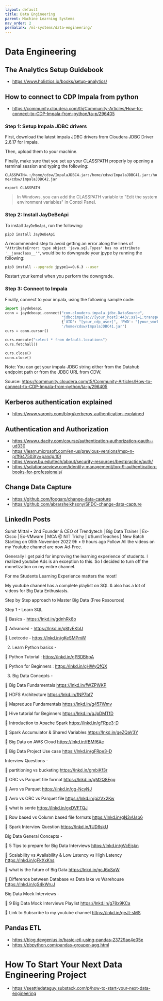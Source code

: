 ```yaml
---
layout: default
title: Data Engineering
parent: Machine Learning Systems
nav_order: 2
permalink: /ml-systems/data-engineering/
---
```


# Data Engineering

## The Analytics Setup Guidebook

- https://www.holistics.io/books/setup-analytics/

## How to connect to CDP Impala from python

- https://community.cloudera.com/t5/Community-Articles/How-to-connect-to-CDP-Impala-from-python/ta-p/296405

### Step 1: Setup Impala JDBC drivers

First, download the latest impala JDBC drivers from Cloudera JDBC Driver 2.6.17 for Impala.

Then, upload them to your machine.

Finally, make sure that you set up your CLASSPATH properly by opening a terminal session and typing the following:

`CLASSPATH=.:/home/cdsw/ImpalaJDBC4.jar:/home/cdsw/ImpalaJDBC41.jar:/home/cdsw/ImpalaJDBC42.jar`

`export CLASSPATH​`

> In Windows, you can add the CLASSPATH variable to "Edit the system environment variables" in Contol Panel.

### Step 2: Install JayDeBeApi

To install `JayDeBeApi`, run the following:

`pip3 install JayDeBeApi `

A recommended step to avoid getting an error along the lines of `"AttributeError: type object 'java.sql.Types' has no attribute '__javaclass__'"`, would be to downgrade your jpype by running the following:

```bash
pip3 install --upgrade jpype1==0.6.3 --user​
```

Restart your kernel when you perform the downgrade. 

### Step 3: Connect to Impala

Finally, connect to your impala, using the following sample code:

```Python
import jaydebeapi
conn = jaydebeapi.connect("com.cloudera.impala.jdbc.DataSource",
                          "jdbc:impala://[your_host]:443/;ssl=1;transportMode=http;httpPath=icml-data-mart/cdp-proxy-api/impala;AuthMech=3;",
                          {'UID': "[your_cdp_user]", 'PWD': "[your_workload_pwd]"},
                          '/home/cdsw/ImpalaJDBC41.jar')
curs = conn.cursor()

curs.execute("select * from default.locations")
curs.fetchall()

curs.close()
conn.close()​
```

Note: You can get your impala JDBC string either from the Datahub endpoint path or from the JDBC URL from CDW.

Source: https://community.cloudera.com/t5/Community-Articles/How-to-connect-to-CDP-Impala-from-python/ta-p/296405

## Kerberos authentication explained

- https://www.varonis.com/blog/kerberos-authentication-explained

## Authentication and Authorization

- https://www.udacity.com/course/authentication-authorization-oauth--ud330
- https://learn.microsoft.com/en-us/previous-versions/msp-n-p/ff647503(v=pandp.10)
- https://www.bu.edu/tech/about/security-resources/bestpractice/auth/
- https://solutionsreview.com/identity-management/top-9-authentication-books-for-professionals/

## Change Data Capture

- https://github.com/foogaro/change-data-capture
- https://github.com/abrarsheikhsony/SFDC-change-data-capture

## LinkedIn Posts

Sumit Mittal
• 2nd
Founder & CEO of Trendytech | Big Data Trainer | Ex-Cisco | Ex-VMware | MCA @ NIT Trichy | #SumitTeaches | New Batch Starting on 05th November 2022
9h • 9 hours ago
Follow
All the videos on my Youtube channel are now Ad-Free.

Generally I get paid for improving the learning experience of students. I realized youtube Ads is an exception to this.
So I decided to turn off the monetization on my entire channel.

For me Students Learning Experience matters the most!

My youtube channel has a complete playlist on SQL & also has a lot of videos for Big Data Enthusiasts.

Step by Step approach to Master Big Data (Free Resources)

Step 1 - Learn SQL

📌 Basics -
https://lnkd.in/gdnhRk8b

📌 Advanced -
https://lnkd.in/g8tyEKbU

📌 Leetcode -
https://lnkd.in/gKeSMPmW

2. Learn Python basics -

📌 Python Tutorial : https://lnkd.in/gPBDBhpA

📌 Python for Beginners : https://lnkd.in/gHWyQfQX

3. Big Data Concepts -

📌 Big Data Fundamentals
https://lnkd.in/fWZPWKP

📌 HDFS Architecture
https://lnkd.in/fNP7bf7

📌 Mapreduce Fundamentals
https://lnkd.in/g457Wmv

📌 Hive tutorial for Beginners
https://lnkd.in/gJpDMTfD

📌 Introduction to Apache Spark
https://lnkd.in/gFRpe3-D

📌 Spark Accumulator & Shared Variables
https://lnkd.in/geZQaV3Y

📌 Big Data on AWS Cloud
https://lnkd.in/fBMf6Ac

📌 Big Data Project Use case
https://lnkd.in/gFRpe3-D

Interview Questions -

📌 partitioning vs bucketing
https://lnkd.in/gmbiKf3r

📌 ORC vs Parquet file format
https://lnkd.in/gM2Q8Egg

📌 Avro vs Parquet
https://lnkd.in/gg-NcyNJ

📌 Avro vs ORC vs Parquet file
https://lnkd.in/gizVx2Kw

📌 what is serde
https://lnkd.in/gxDVFTQJ

📌 Row based vs Column based file formats
https://lnkd.in/gN3vUsb6

📌 Spark Interview Question
https://lnkd.in/fUD6skU

Big Data General Concepts -

📌 5 Tips to prepare for Big Data Interviews
https://lnkd.in/gVcEjskn

📌 Scalability vs Availability & Low Latency vs High Latency
https://lnkd.in/gFkXxKns

📌 what is the future of Big Data
https://lnkd.in/gcJ6xSqW

📌 Difference between Database vs Data lake vs Warehouse
https://lnkd.in/gS4kWruJ

Big Data Mock Interviews -

📌 9 Big Data Mock Interviews Playlist
https://lnkd.in/g78x9KCa

📌 Link to Subscribe to my youtube channel
https://lnkd.in/geJt-sMS

## Pandas ETL

- https://blog.devgenius.io/basic-etl-using-pandas-23729ae4e05e
- https://pbpython.com/pandas-grouper-agg.html


# How To Start Your Next Data Engineering Project

- https://seattledataguy.substack.com/p/how-to-start-your-next-data-engineering